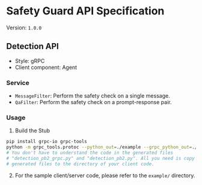 Safety Guard API Specification
===
Version: `1.0.0`

## Detection API
- Style: gRPC
- Client component: Agent

### Service
- `MessageFilter`: Perform the safety check on a single message.
- `QaFilter`: Perform the safety check on a prompt-response pair.

### Usage
1. Build the Stub
```bash
pip install grpc-io grpc-tools
python -m grpc_tools.protoc --python_out=./example --grpc_python_out=./example -I. detection.proto
# You don't have to understand the code in the generated files
# "detection_pb2_grpc.py" and "detection_pb2.py". All you need is copy these
# generated files to the directory of your client code.
```
2. For the sample client/server code, please refer to the `example/` directory.
